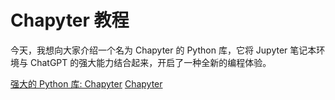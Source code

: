 # Chapyter 教程

<show-structure depth="3"/>

今天，我想向大家介绍一个名为 Chapyter 的 Python 库，它将 Jupyter 笔记本环境与 ChatGPT 的强大能力结合起来，开启了一种全新的编程体验。

<seealso>
<category ref="ref_docs">
    <a href="https://mp.weixin.qq.com/s/b_jVLkfTEWjy3gqBH_iqQw">强大的 Python 库: Chapyter</a>
</category>
<category ref="ref_github">
    <a href="https://github.com/chapyter/chapyter">Chapyter</a>
</category>
<category ref="ref_issues">
</category>
<category ref="ref_hf">
</category>
<category ref="ref_ms">
</category>
</seealso>